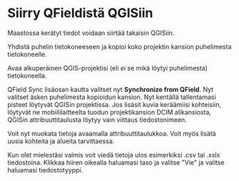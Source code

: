 # Siirry QFieldistä QGISiin

Maastossa kerätyt tiedot voidaan siirtää takaisin QGISiin.

Yhdistä puhelin tietokoneeseen ja kopioi koko projektin kansion puhelimesta tietokoneelle.

Avaa alkuperäinen QGIS-projektisi (eli *ei* se mikä löytyi puhelimesta) tietokoneella.

QField Sync lisäosan kautta valitset nyt **Synchronize from QField**. Nyt valitset äsken puhelimesta kopioidun kansion. Nyt kentällä tallentamasi pisteet löytyvät QGISin projektissa. Jos lisäsit kuvia keräämiisi kohteisiin, löytyvät ne mobiililaitteelta tuodun projektikansion DCIM alikansiosta, QGISin attribuuttitaulusta löytyy vain viittaus tiedostonimeen. 

Voit nyt muokata tietoja avaamalla attribuuttitaulukkoa. Voit myös lisätä uusia kohteita ja alueita tarvittaessa. 

Kun olet mielestäsi valmis voit viedä tietoja ulos esimerkiksi .csv tai .xslx tiedostoina. Klikkaa hiiren oikealla haluamasi taso ja valitse "Vie" ja valitse haluamasi tiedostotyyppi. 
